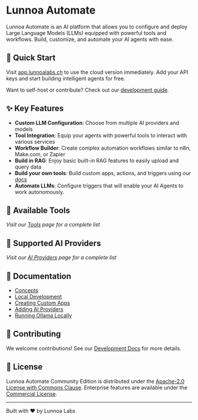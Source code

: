 # Lunnoa Automate

Lunnoa Automate is an AI platform that allows you to configure and deploy Large Language Models (LLMs) equipped with powerful tools and workflows. Build, customize, and automate your AI agents with ease.

## 🚀 Quick Start

Visit [app.lunnoalabs.ch](https://app.lunnoalabs.ch) to use the cloud version immediately. Add your API keys and start building intelligent agents for free.

Want to self-host or contribute? Check out our [development guide](https://www.lunnoalabs.ch/docs/development).

## ✨ Key Features

- **Custom LLM Configuration**: Choose from multiple AI providers and models
- **Tool Integration**: Equip your agents with powerful tools to interact with various services
- **Workflow Builder**: Create complex automation workflows similar to n8n, Make.com, or Zapier
- **Build in RAG**: Enjoy basic built-in RAG features to easily upload and query data
- **Build your own tools**: Build custom apps, actions, and triggers using our [docs](https://www.lunnoalabs.ch/docs/development)
- **Automate LLMs**: Configure triggers that will enable your AI Agents to work autonomously.

## 🔧 Available Tools

_Visit our [Tools](https://www.lunnoalabs.ch/tools) page for a complete list_

## 🤖 Supported AI Providers

_Visit our [AI Providers](https://www.lunnoalabs.ch/ai-providers) page for a complete list_

## 📖 Documentation

- [Concepts](https://www.lunnoalabs.ch/docs)
- [Local Development](https://www.lunnoalabs.ch/docs/development)
- [Creating Custom Apps](https://www.lunnoalabs.ch/docs/development/tools/apps/create-app)
- [Adding AI Providers](https://www.lunnoalabs.ch/docs/development/ai-providers/adding-provider)
- [Running Ollama Locally](https://www.lunnoalabs.ch/docs/development/ai-providers/running-ollama)

## 🤝 Contributing

We welcome contributions! See our [Development Docs](https://www.lunnoalabs.ch/docs/development) for more details.

## 📄 License

Lunnoa Automate Community Edition is distributed under the [Apache-2.0 License with Commons Clause](https://faircode.io/). Enterprise features are available under the [Commercial License](./LICENSE_EE).

---

Built with ❤️ by Lunnoa Labs
